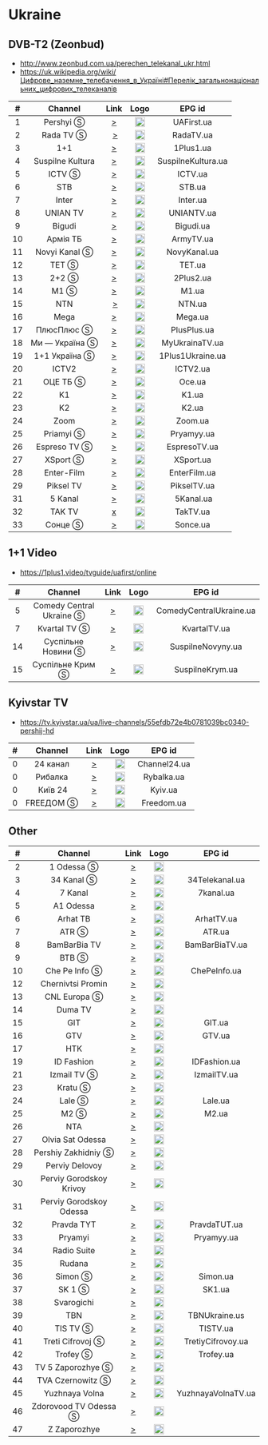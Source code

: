 <h1>Ukraine</h1>

<h2>DVB-T2 (Zeonbud)</h2>

* http://www.zeonbud.com.ua/perechen_telekanal_ukr.html
* https://uk.wikipedia.org/wiki/Цифрове_наземне_телебачення_в_Україні#Перелік_загальнонаціональних_цифрових_телеканалів

| #   | Channel        | Link  | Logo | EPG id |
|:---:|:--------------:|:-----:|:----:|:------:|
| 1   | Pershyi Ⓢ | [>](http://149.5.17.34:20041/play/a068) | <img height="20" src="https://upload.wikimedia.org/wikipedia/commons/thumb/f/f6/Pershyi_%282022%29.svg/640px-Pershyi_%282022%29.svg.png"/> | UAFirst.ua |
| 2   | Rada TV Ⓢ | [>](http://149.5.17.34:20041/play/a07b) | <img height="20" src="https://upload.wikimedia.org/wikipedia/commons/thumb/7/7b/Rada_TV_%282021%29.svg/512px-Rada_TV_%282021%29.svg.png"/> | RadaTV.ua |
| 3   | 1+1 | [>](http://149.5.17.34:20041/play/a06d) | <img height="20" src="https://upload.wikimedia.org/wikipedia/commons/thumb/9/92/1%2B1_logo.svg/640px-1%2B1_logo.svg.png"/> | 1Plus1.ua |
| 4   | Suspilne Kultura | [>](https://ext.cdn.nashnet.tv/228.0.0.141/index.m3u8) | <img height="20" src="https://upload.wikimedia.org/wikipedia/commons/thumb/2/27/Suspilne_Kultura_%282022%29.svg/640px-Suspilne_Kultura_%282022%29.svg.png"/> | SuspilneKultura.ua |
| 5   | ICTV Ⓢ | [>](http://91.210.251.166:4504/udp/239.0.2.21:4000) | <img height="20" src="https://upload.wikimedia.org/wikipedia/commons/thumb/2/2b/ICTV_2017_horizontal.svg/640px-ICTV_2017_horizontal.svg.png"/> | ICTV.ua |
| 6   | STB | [>](http://cdnua03.hls.tv/133/hls/37a7d70ef2fcf08bcd712e4397c7d5c9/4592/stream.m3u8) | <img height="20" src="https://upload.wikimedia.org/wikipedia/commons/thumb/0/04/STB_logo.svg/868px-STB_logo.svg.png"/> | STB.ua |
| 7   | Inter | [>](http://149.5.17.34:20041/play/a05g) | <img height="20" src="https://i.imgur.com/R06gbuT.png"/> | Inter.ua |
| 8   | UNIAN TV | [>](http://149.5.17.34:20041/play/a06s) | <img height="20" src="https://i.imgur.com/Alu78zn.png"/> | UNIANTV.ua |
| 9   | Bigudi | [>](http://149.5.17.34:20041/play/a06h) | <img height="20" src="https://upload.wikimedia.org/wikipedia/commons/thumb/8/84/Bigudi_%28Ukraine%29_%281-st_logo%29.svg/627px-Bigudi_%28Ukraine%29_%281-st_logo%29.svg.png"/> | Bigudi.ua |
| 10  | Армія ТБ | [>](http://91.210.251.166:4535/udp/239.0.2.74:4000) | <img height="20" src="https://upload.wikimedia.org/wikipedia/commons/thumb/f/f8/ArmyTV_logo_%282023%29.svg/640px-ArmyTV_logo_%282023%29.svg.png"/> | ArmyTV.ua |
| 11  | Novyi Kanal Ⓢ | [>](rtmp://93.189.60.202//935) | <img height="20" src="https://i.imgur.com/4JhqpPM.png"/> | NovyKanal.ua |
| 12  | TET Ⓢ | [>](http://149.5.17.34:20041/play/a06f) | <img height="20" src="https://upload.wikimedia.org/wikipedia/commons/thumb/3/31/TET_logo.svg/640px-TET_logo.svg.png"/> | TET.ua |
| 13  | 2+2 Ⓢ | [>](http://185.235.187.10:8888/play/2plus2/index.m3u8) | <img height="20" src="https://upload.wikimedia.org/wikipedia/commons/thumb/a/a4/2%2B2_logo_2017.svg/640px-2%2B2_logo_2017.svg.png"/> | 2Plus2.ua |
| 14  | M1 Ⓢ | [>](http://185.235.187.11:8888/play/m1/index.m3u8) | <img height="20" src="https://upload.wikimedia.org/wikipedia/commons/thumb/a/a9/M1_%28Ukraine%29_%282001-2021%29.svg/768px-M1_%28Ukraine%29_%282001-2021%29.svg.png"/> | M1.ua |
| 15  | NTN | [>](http://185.235.187.11:8888/play/ntn/index.m3u8) | <img height="20" src="https://upload.wikimedia.org/wikipedia/commons/thumb/d/d1/NTNUA_logo_%282013%29.svg/640px-NTNUA_logo_%282013%29.svg.png"/> | NTN.ua |
| 16   | Mega | [>](http://149.5.17.34:20041/play/a05k) | <img height="20" src="https://i.imgur.com/F1v69tn.png"/> | Mega.ua |
| 17   | ПлюсПлюс Ⓢ | [>](http://185.235.187.11:8888/play/a00t/index.m3u8) | <img height="20" src="https://upload.wikimedia.org/wikipedia/commons/thumb/b/bd/PLUSPLUSUA.svg/640px-PLUSPLUSUA.svg.png"/> | PlusPlus.ua |
| 18   | Ми — Україна Ⓢ | [>](http://149.5.17.34:20041/play/a06x) | <img height="20" src="https://i.imgur.com/nkatL7Q.png"/> | MyUkrainaTV.ua |
| 19   | 1+1 Україна Ⓢ | [>](http://149.5.17.34:20041/play/a00s) | <img height="20" src="https://upload.wikimedia.org/wikipedia/commons/thumb/1/1f/1%2B1_Ukraina_%282022%29.svg/640px-1%2B1_Ukraina_%282022%29.svg.png"/> | 1Plus1Ukraine.ua |
| 20   | ICTV2 | [>](http://46.18.107.105:9999/channel/n5ef91f61/index.mpeg?q=34f3e508660e39f2f68068dd1c8f4604) | <img height="20" src="https://upload.wikimedia.org/wikipedia/commons/thumb/2/28/ICTV_2_%282022%29.svg/640px-ICTV_2_%282022%29.svg.png"/> | ICTV2.ua |
| 21   | ОЦЕ ТБ Ⓢ | [>](http://185.235.187.11:8888/play/a039/index.m3u8) | <img height="20" src="https://upload.wikimedia.org/wikipedia/commons/thumb/8/8f/OCE_logo_%282017%29.svg/640px-OCE_logo_%282017%29.svg.png"/> | Oce.ua |
| 22   | K1 | [>](http://149.5.17.34:20041/play/a05m) | <img height="20" src="https://upload.wikimedia.org/wikipedia/commons/thumb/a/a4/K1_Logo_2014.svg/655px-K1_Logo_2014.svg.png"/> | K1.ua |
| 23   | K2 | [>](http://149.5.17.34:20041/play/a05o) | <img height="20" src="https://upload.wikimedia.org/wikipedia/commons/thumb/b/bc/K2_logo_%282016%29.svg/640px-K2_logo_%282016%29.svg.png"/> | K2.ua |
| 24   | Zoom | [>](http://149.5.17.34:20041/play/a05q) | <img height="20" src="https://upload.wikimedia.org/wikipedia/commons/thumb/8/86/ZoomUA_logo_%282015%29.svg/640px-ZoomUA_logo_%282015%29.svg.png"/> | Zoom.ua |
| 25   | Priamyi Ⓢ | [>](http://149.5.17.34:20041/play/a061) | <img height="20" src="https://upload.wikimedia.org/wikipedia/commons/thumb/1/1b/Pryamiy_2020.svg/624px-Pryamiy_2020.svg.png"/> | Pryamyy.ua |
| 26   | Espreso TV Ⓢ | [>](http://149.5.17.34:20041/play/a066) | <img height="20" src="https://i.imgur.com/xNatV8K.png"/> | EspresoTV.ua |
| 27   | XSport Ⓢ | [>](http://91.210.251.166:4858/udp/239.0.2.89:4000) | <img height="20" src="https://i.imgur.com/CHDcfrT.png"/> | XSport.ua |
| 28   | Enter-Film | [>](http://149.5.17.34:20041/play/a078) | <img height="20" src="https://upload.wikimedia.org/wikipedia/commons/thumb/8/8e/Enter-FilmUA_%282013%29.png/819px-Enter-FilmUA_%282013%29.png"/> | EnterFilm.ua |
| 29   | Piksel TV | [>](https://ext.cdn.nashnet.tv/228.0.0.8/index.m3u8) | <img height="20" src="https://upload.wikimedia.org/wikipedia/commons/thumb/9/98/PixelUalogo.svg/640px-PixelUalogo.svg.png"/> | PikselTV.ua |
| 31   | 5 Kanal | [>](http://portal.ott.pink/watch/7/video.m3u8?geo=auto&token=CFEADF9789D77A45B3B359EE168CCCA6) | <img height="20" src="https://upload.wikimedia.org/wikipedia/commons/thumb/2/2c/Logo_5_Channel.svg/480px-Logo_5_Channel.svg.png"/> | 5Kanal.ua |
| 32   | TAK TV | [x]() | <img height="20" src="https://upload.wikimedia.org/wikipedia/commons/e/ef/%D0%A2%D0%90%D0%9A_TV.png"/> | TakTV.ua |
| 33   | Сонце Ⓢ | [>](http://149.5.17.34:20041/play/a015) | <img height="20" src="https://upload.wikimedia.org/wikipedia/commons/thumb/a/a0/SonceUA_logo.svg/739px-SonceUA_logo.svg.png"/> | Sonce.ua |

<h2>1+1 Video</h2>

* https://1plus1.video/tvguide/uafirst/online

| #   | Channel        | Link  | Logo | EPG id |
|:---:|:--------------:|:-----:|:----:|:------:|
| 5   | Comedy Central Ukraine Ⓢ | [>](http://91.210.251.166:4550/udp/239.0.2.30:4000) | <img height="20" src="https://upload.wikimedia.org/wikipedia/commons/thumb/a/aa/Comedy_Central_2018.svg/1024px-Comedy_Central_2018.svg.png"/> | ComedyCentralUkraine.ua |
| 7   | Kvartal TV Ⓢ | [>](rtmp://93.189.60.202//932) | <img height="20" src="https://i.imgur.com/6ZYWizP.png"/> | KvartalTV.ua |
| 14  | Суспільне Новини Ⓢ | [>](https://www.tvkaista.net/stream-forwarder/get.php?x=SuspilneNovyny) | <img height="20" src="https://i.imgur.com/6ZTGMli.png"/> | SuspilneNovyny.ua |
| 15  | Суспільне Крим Ⓢ | [>](https://ext.cdn.nashnet.tv/228.0.0.71/index.m3u8) | <img height="20" src="https://i.imgur.com/m7znCes.png"/> | SuspilneKrym.ua |

<h2>Kyivstar TV</h2>

* https://tv.kyivstar.ua/ua/live-channels/55efdb72e4b0781039bc0340-pershij-hd

| #   | Channel        | Link  | Logo | EPG id |
|:---:|:--------------:|:-----:|:----:|:------:|
| 0   | 24 канал | [>](http://streamvideol1.luxnet.ua/news24/smil:news24.stream.smil/chunklist.m3u8) | <img height="20" src="https://upload.wikimedia.org/wikipedia/commons/thumb/0/04/24_Kanal_logo.svg/768px-24_Kanal_logo.svg.png"/> | Channel24.ua |
| 0   | Рибалка | [>](http://91.210.251.166:4582/udp/239.0.2.104:4000) | <img height="20" src="https://i.imgur.com/NafW0xT.png"/> | Rybalka.ua |
| 0   | Київ 24 | [>](rtmp://93.189.60.202//1040) | <img height="20" src="https://i.imgur.com/TVuCY4N.png"/> | Kyiv.ua |
| 0   | FREEДОМ Ⓢ | [>](http://portal.ott.pink/watch/7431/video.m3u8?geo=auto&token=CFEADF9789D77A45B3B359EE168CCCA6) | <img height="20" src="https://i.imgur.com/38UPLa9.png"/> | Freedom.ua |

<h2>Other</h2>

| #   | Channel        | Link  | Logo | EPG id |
|:---:|:--------------:|:-----:|:----:|:------:|
| 2   | 1 Odessa Ⓢ | [>](http://cdn1.live-tv.od.ua:8081/1tvod/1tvod-abr/playlist.m3u8) | <img height="20" src="https://i.imgur.com/9z2LnBg.png"/> |
| 3   | 34 Kanal Ⓢ | [>](https://streamvideol.luxnet.ua/34ua/34ua.stream/playlist.m3u8) | <img height="20" src="https://i.imgur.com/0buhFKQ.png"/> | 34Telekanal.ua |
| 4   | 7 Kanal | [>](http://cdn10.live-tv.od.ua:8081/7tvod/7tvod-abr/7tvod/7tvod/playlist.m3u8) | <img height="20" src="https://i.imgur.com/nJvGdoj.jpg"/> | 7kanal.ua |
| 5   | A1 Odessa | [>](http://cdn1.live-tv.od.ua:8081/a1od/a1od-abr/a1od/a1od-720p/playlist.m3u8) | <img height="20" src="https://i.imgur.com/0DUi5fO.jpg"/> |
| 6   | Arhat TB | [>](http://arhat.tv/public/720p/index.m3u8) | <img height="20" src="https://i.imgur.com/Qdgntk1.jpg"/> | ArhatTV.ua |
| 7   | ATR Ⓢ | [>](http://stream.atr.ua/atr/live/index.m3u8) | <img height="20" src="https://i.imgur.com/tKmYWYH.png"/> | ATR.ua |
| 8   | BamBarBia TV | [>](http://cdn1.live-tv.od.ua:8081/bbb/bbbtv-abr/bbb/bbbtv-720p/playlist.m3u8) | <img height="20" src="https://i.imgur.com/LIk85IA.png"/> | BamBarBiaTV.ua |
| 9   | BTB Ⓢ | [>](http://video.vtvplus.com.ua:81/hls/online/index.m3u8) | <img height="20" src="https://i.imgur.com/JG493Vn.png"/> |
| 10   | Che Pe Info Ⓢ | [>](http://109.68.40.67/life/magnolia_3/index.m3u8) | <img height="20" src="https://i.imgur.com/7Ycv3bL.png"/> | ChePeInfo.ua |
| 12   | Chernivtsi Promin | [>](http://langate.tv/promin/live_720/index.m3u8) | <img height="20" src="https://i.imgur.com/IbwmfzF.png"/> |
| 13   | CNL Europa Ⓢ | [>](http://live-mobile.cdn01.net/hls-live/202E1F/default/mobile/stream_10429_3.m3u8) | <img height="20" src="https://i.imgur.com/lozzdS7.png"/> |
| 14   | Duma TV | [>](http://cdn1.live-tv.od.ua:8081/dumska/dumska-abr/dumska/dumska720p/playlist.m3u8) | <img height="20" src="https://i.imgur.com/KlPqxlo.png"/> |
| 15   | GIT | [>](https://stream.uagit.tv/gittv.m3u8) | <img height="20" src="https://i.imgur.com/v5J8tiS.png"/> | GIT.ua |
| 16   | GTV | [>](http://cdn1.live-tv.od.ua:8081/a1od/gtvod-abr/a1od/gtvod-720p/playlist.m3u8) | <img height="20" src="https://i.imgur.com/Rc6UGkb.jpg"/> | GTV.ua |
| 17   | HTK | [>](http://stream.ntktv.ua/s/ntk/ntk.m3u8) | <img height="20" src="https://i.imgur.com/on0TfJ6.png"/> |
| 19   | ID Fashion | [>](https://idfashion.cdn-02.cosmonova.net.ua/hls/idfashion_ua_hi/index.m3u8?_=1602581479) | <img height="20" src="https://i.imgur.com/Y50tmIN.png"/> | IDFashion.ua |
| 21   | Izmail TV Ⓢ | [>](https://cdn10.live-tv.od.ua:8083/izod/izod-abr-lq/playlist.m3u8) | <img height="20" src="https://i.imgur.com/mpMjj7o.png"/> | IzmailTV.ua |
| 23   | Kratu Ⓢ | [>](https://cdn10.live-tv.od.ua:8083/kratu/kratu-abr-lq/kratu/kratu-sub/chunks.m3u8) | <img height="20" src="https://i.imgur.com/NXqO1Qa.png"/> |
| 24   | Lale Ⓢ | [>](http://stream.atr.ua/lale//live/index.m3u8) | <img height="20" src="https://i.imgur.com/Nv6P5Ds.png"/> | Lale.ua |
| 25   | M2 Ⓢ | [>](http://live.m2.tv/hls3/stream.m3u8) | <img height="20" src="https://i.imgur.com/IwUc4pC.png"/> | M2.ua |
| 26   | NTA | [>](http://95.67.106.10/hls/nta_ua_hi/index.m3u8) | <img height="20" src="https://i.imgur.com/AGzWPZv.png"/> |
| 27   | Olvia Sat Odessa | [>](http://cdn1.live-tv.od.ua:8081/ktkod/ktkod-abr/ktkod/ktkod/playlist.m3u8) | <img height="20" src="https://i.imgur.com/khlZ532.png"/> |
| 28   | Pershiy Zakhidniy Ⓢ | [>](http://hls.cdn.ua/1zahid.com_live/_definst_/livestream/playlist.m3u8) | <img height="20" src="https://i.imgur.com/yifGKcA.png"/> |
| 29   | Perviy Delovoy | [>](http://pershij-dlovij-hls3.cosmonova.net.ua/hls/pershij-dlovij_ua_hi/index.m3u8) | <img height="20" src="https://i.imgur.com/rIaWxpn.png"/> |
| 30   | Perviy Gorodskoy Krivoy | [>](http://cdn1.live-tv.od.ua:8081/1tvkr/1tvkr-abr/1tvkr/1tvkr/playlist.m3u8) | <img height="20" src="https://i.imgur.com/Em3J7XO.jpg"/> |
| 31   | Perviy Gorodskoy Odessa | [>](http://91.194.79.46:8081/stream1/channel1/playlist.m3u8) | <img height="20" src="https://i.imgur.com/Em3J7XO.jpg"/> |
| 32   | Pravda TYT | [>](http://pravdatytkievshina-hls2.cosmonova.net.ua/hls/pravdatytkievshina_ua_hi/index.m3u8) | <img height="20" src="https://i.imgur.com/p5MSKuW.jpg"/> | PravdaTUT.ua |
| 33   | Pryamyi | [>](http://prm-hls1.cosmonova.net.ua/hls/prm_ua_hi/index.m3u8) | <img height="20" src="https://i.imgur.com/5rtPDpn.png"/> | Pryamyy.ua |
| 34   | Radio Suite | [>](http://stream1.luxnet.ua/luxstudio/smil:luxstudio.stream.smil/playlist.m3u8) | <img height="20" src="https://i.imgur.com/pvf1LXW.png"/> |
| 35   | Rudana | [>](https://live.rudana.com.ua/hls/stream_FHD.m3u8) | <img height="20" src="https://i.imgur.com/mu81qSc.png"/> |
| 36   | Simon Ⓢ | [>](http://hls.simon.ua/live-HD/live/playlist.m3u8) | <img height="20" src="https://i.imgur.com/RaVchcn.jpg"/> | Simon.ua |
| 37   | SK 1 Ⓢ | [>](https://cdn10.live-tv.od.ua:8083/sk1zt/sk1zt-abr-lq/playlist.m3u8) | <img height="20" src="https://i.imgur.com/wr0CN1l.png"/> | SK1.ua |
| 38   | Svarogichi | [>](http://tv.tv-project.com:1935/live/live1/playlist.m3u8) | <img height="20" src="https://i.imgur.com/80bSn6j.png"/> |
| 39   | TBN | [>](http://62.32.67.187:1935/WEB_Ukraine24/Ukraine24.stream/playlist.m3u8) | <img height="20" src="https://i.imgur.com/DHwhdRF.png"/> | TBNUkraine.us |
| 40   | TIS TV Ⓢ | [>](http://cdn10.live-tv.od.ua:8081/riood/tisod-abr/riood/tisod504/playlist.m3u8) | <img height="20" src="https://i.imgur.com/aC01GvC.png"/> | TISTV.ua |
| 41   | Treti Cifrovoj Ⓢ | [>](http://cdn1.live-tv.od.ua:8081/3tvod/3tvod-abr/3tvod/3tvod/playlist.m3u8) | <img height="20" src="https://i.imgur.com/nwRBxTR.png"/> | TretiyCifrovoy.ua |
| 42   | Trofey Ⓢ | [>](https://5db1ab4f970be.streamlock.net/live/smil:trofey.smil/playlist.m3u8) | <img height="20" src="https://i.imgur.com/3LSDHHJ.png"/> | Trofey.ua |
| 43   | TV 5 Zaporozhye Ⓢ | [>](http://rtsp.cdn.ua/tv5.zp.ua_live/_definst_/mp4:tv5/playlist.m3u8) | <img height="20" src="https://i.imgur.com/ixKcTad.png"/> |
| 44   | TVA Czernowitz Ⓢ | [>](http://hls.cdn.ua/tva.ua_live/_definst_/livestream/playlist.m3u8) | <img height="20" src="https://i.imgur.com/bUz2IP9.png"/> |
| 45   | Yuzhnaya Volna | [>](http://cdn1.live-tv.od.ua:8081/wave/wave-abr/playlist.m3u8) | <img height="20" src="https://i.imgur.com/8gSP6aH.png"/> | YuzhnayaVolnaTV.ua |
| 46   | Zdorovood TV Odessa Ⓢ | [>](http://cdn1.live-tv.od.ua:8081/zdorovood/zdorovo-abr-lq/zdorovood/zdorovo/playlist.m3u8) | <img height="20" src="https://i.imgur.com/VqDD7OE.png"/> |
| 47   | Z Zaporozhye | [>](https://stream.ztv.zp.ua/hls/live.m3u8) | <img height="20" src="https://i.imgur.com/f0nOjL8.png"/> |
